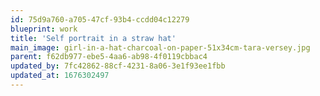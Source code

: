 ```yaml
---
id: 75d9a760-a705-47cf-93b4-ccdd04c12279
blueprint: work
title: 'Self portrait in a straw hat'
main_image: girl-in-a-hat-charcoal-on-paper-51x34cm-tara-versey.jpg
parent: f62db977-ebe5-4aa6-ab98-4f0119cbbac4
updated_by: 7fc42862-88cf-4231-8a06-3e1f93ee1fbb
updated_at: 1676302497
---
```

